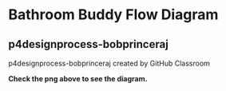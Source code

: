 # Bathroom Buddy Flow Diagram
## p4designprocess-bobprinceraj
p4designprocess-bobprinceraj created by GitHub Classroom

**Check the png above to see the diagram.**
